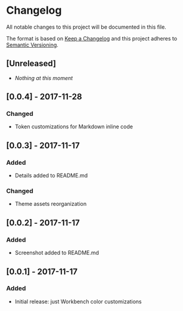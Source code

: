 # Changelog
All notable changes to this project will be documented in this file.

The format is based on [Keep a Changelog](http://keepachangelog.com/en/1.0.0/)
and this project adheres to [Semantic Versioning](http://semver.org/spec/v2.0.0.html).

## [Unreleased]
- *Nothing at this moment*

## [0.0.4] - 2017-11-28
### Changed
- Token customizations for Markdown inline code

## [0.0.3] - 2017-11-17
### Added
- Details added to README.md
### Changed
- Theme assets reorganization

## [0.0.2] - 2017-11-17
### Added
- Screenshot added to README.md

## [0.0.1] - 2017-11-17
### Added
- Initial release: just Workbench color customizations
